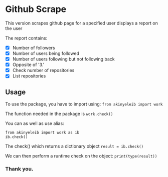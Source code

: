 # Github Scrape

This version scrapes github page for a specified user 
displays a report on the user 

The report contains:
- [x] Number of followers
- [x] Number of users being followed
- [x] Number of users following but not following back
- [x] Opposite of '3.'
- [x] Check number of repositories
- [x] List repositories

## Usage

To use the package, you have to import using:
`from akinyeleib import work`

The function needed in the package is 
`work.check()`

You can as well as use alias:
```
from akinyeleib import work as ib
ib.check()
```

The check() which returns a dictionary object
`result = ib.check()`

We can then perform a runtime check on the object:
`print(type(result))`

### Thank you.
